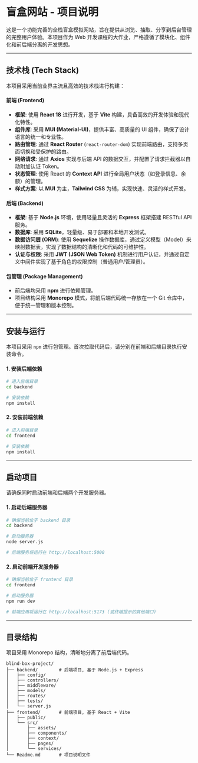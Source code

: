 # 盲盒网站 - 项目说明

这是一个功能完善的全栈盲盒模拟网站，旨在提供从浏览、抽取、分享到后台管理的完整用户体验。本项目作为 Web 开发课程的大作业，严格遵循了模块化、组件化和前后端分离的开发思想。

---

## 技术栈 (Tech Stack)

本项目采用当前业界主流且高效的技术栈进行构建：

#### **前端 (Frontend)**

* **框架**: 使用 **React 18** 进行开发，基于 **Vite** 构建，具备高效的开发体验和现代化特性。
* **组件库**: 采用 **MUI (Material-UI)**，提供丰富、高质量的 UI 组件，确保了设计语言的统一和专业性。
* **路由管理**: 通过 **React Router** (`react-router-dom`) 实现前端路由，支持多页面切换和受保护的路由。
* **网络请求**: 通过 **Axios** 实现与后端 API 的数据交互，并配置了请求拦截器以自动附加认证 Token。
* **状态管理**: 使用 React 的 **Context API** 进行全局用户状态（如登录信息、余额）的管理。
* **样式方案**: 以 **MUI** 为主，**Tailwind CSS** 为辅，实现快速、灵活的样式开发。

#### **后端 (Backend)**

* **框架**: 基于 **Node.js** 环境，使用轻量且灵活的 **Express** 框架搭建 RESTful API 服务。
* **数据库**: 采用 **SQLite**，轻量级、易于部署和本地开发测试。
* **数据访问层 (ORM)**: 使用 **Sequelize** 操作数据库，通过定义模型（Model）来映射数据表，实现了数据结构的清晰化和代码的可维护性。
* **认证与权限**: 采用 **JWT (JSON Web Token)** 机制进行用户认证，并通过自定义中间件实现了基于角色的权限控制（普通用户/管理员）。

#### **包管理 (Package Management)**

* 前后端均采用 **npm** 进行依赖管理。
* 项目结构采用 **Monorepo** 模式，将前后端代码统一存放在一个 Git 仓库中，便于统一管理和版本控制。

---

## 安装与运行

本项目采用 `npm` 进行包管理。首次拉取代码后，请分别在前端和后端目录执行安装命令。

#### **1. 安装后端依赖**

```bash
# 进入后端目录
cd backend

# 安装依赖
npm install
```

#### **2. 安装前端依赖**

```bash
# 进入前端目录
cd frontend

# 安装依赖
npm install
```

---

## 启动项目

请确保同时启动前端和后端两个开发服务器。

#### **1. 启动后端服务器**

```bash
# 确保当前位于 backend 目录
cd backend

# 启动服务器
node server.js

# 后端服务将运行在 http://localhost:5000
```

#### **2. 启动前端开发服务器**

```bash
# 确保当前位于 frontend 目录
cd frontend

# 启动服务器
npm run dev

# 前端应用将运行在 http://localhost:5173 (或终端提示的其他端口)
```

---

## 目录结构

项目采用 Monorepo 结构，清晰地分离了前后端代码。

```
blind-box-project/
├── backend/        # 后端项目, 基于 Node.js + Express
│   ├── config/
│   ├── controllers/
│   ├── middleware/
│   ├── models/
│   ├── routes/
│   ├── tests/
│   └── server.js
├── frontend/       # 前端项目, 基于 React + Vite
│   ├── public/
│   └── src/
│       ├── assets/
│       ├── components/
│       ├── context/
│       ├── pages/
│       └── services/
└── Readme.md       # 项目说明文件
